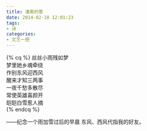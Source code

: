 ```yaml
---
title: 凄美的雪
date: 2014-02-18 12:01:23
tags:
- 诗
categories:
- 文艺一把
---
```


{% cq %}
丝丝小雨残如梦  
梦里她乡魂牵绕  
作别东风迎西风  
醒来才知三两事  
一夜千愁多散尽  
常使英雄喜颜开  
皑皑白雪惹人摘  
{% endcq %}

——纪念一个雨加雪过后的早晨
 东风、西风代指我的好友。